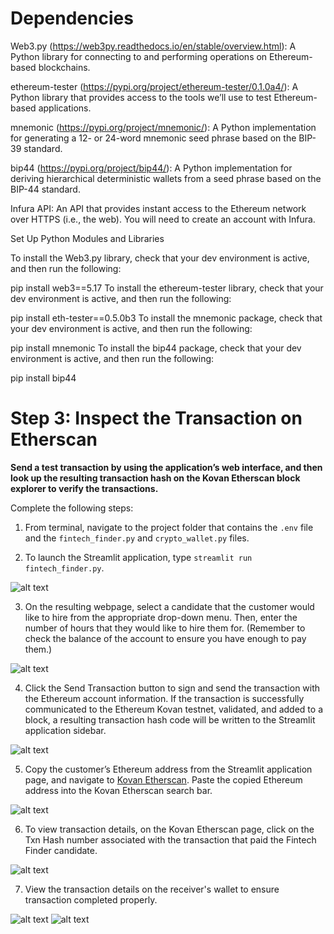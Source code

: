 # Dependencies

Web3.py (https://web3py.readthedocs.io/en/stable/overview.html): A Python library for connecting to and performing operations on Ethereum-based blockchains.

ethereum-tester (https://pypi.org/project/ethereum-tester/0.1.0a4/): A Python library that provides access to the tools we’ll use to test Ethereum-based applications.

mnemonic (https://pypi.org/project/mnemonic/): A Python implementation for generating a 12- or 24-word mnemonic seed phrase based on the BIP-39 standard.

bip44 (https://pypi.org/project/bip44/): A Python implementation for deriving hierarchical deterministic wallets from a seed phrase based on the BIP-44 standard.

Infura API: An API that provides instant access to the Ethereum network over HTTPS (i.e., the web). You will need to create an account with Infura.

Set Up Python Modules and Libraries

To install the Web3.py library, check that your dev environment is active, and then run the following:

pip install web3==5.17
To install the ethereum-tester library, check that your dev environment is active, and then run the following:

pip install eth-tester==0.5.0b3
To install the mnemonic package, check that your dev environment is active, and then run the following:

pip install mnemonic
To install the bip44 package, check that your dev environment is active, and then run the following:

pip install bip44

# Step 3: Inspect the Transaction on Etherscan

**Send a test transaction by using the application’s web interface, and then
look up the resulting transaction hash on the Kovan Etherscan block explorer
to verify the transactions.**

Complete the following steps:

1. From terminal, navigate to the project folder that contains
the `.env` file and the `fintech_finder.py` and `crypto_wallet.py` files.

2. To launch the Streamlit application,
type `streamlit run fintech_finder.py`.

![alt text](Images/step_1.jpg)

3. On the resulting webpage, select a candidate that the customer would like to hire
from the appropriate drop-down menu. Then, enter the number of hours that they
would like to hire them for. (Remember to check the balance of the account to ensure 
you have enough to pay them.)

![alt text](Images/step_2.jpg)

4. Click the Send Transaction button to sign and send the transaction with
the Ethereum account information. If the transaction is successfully
communicated to the Ethereum Kovan testnet, validated, and added to a block,
a resulting transaction hash code will be written to the Streamlit
application sidebar.

![alt text](Images/step_3.jpg)

5. Copy the customer’s Ethereum address from the Streamlit application
page, and navigate to [Kovan Etherscan](https://kovan.etherscan.io/).
Paste the copied Ethereum address into the Kovan Etherscan search bar.

![alt text](Images/step_4.jpg)    

6. To view transaction details, on the Kovan Etherscan page, click on the Txn Hash number associated with
the transaction that paid the Fintech Finder candidate.

 ![alt text](Images/step_5.jpg)  

7. View the transaction details on the receiver's wallet to ensure transaction completed properly.

 ![alt text](Images/step_6.jpg) 
 ![alt text](Images/step_7.jpg)